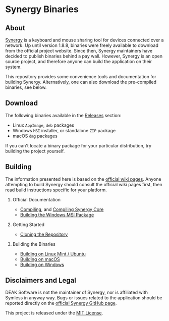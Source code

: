 # Synergy Binaries

## About

[Synergy](https://github.com/symless/synergy-core) is a keyboard and mouse sharing tool for devices connected over a network. Up until version 1.8.8, binaries were freely available to download from the official project website. Since then, Synergy maintainers have decided to publish binaries behind a pay wall. However, Synergy is an open source project, and therefore anyone can build the application on their system.

This repository provides some convenience tools and documentation for building Synergy. Alternatively, one can also download the pre-compiled binaries, see below.

## Download

The following binaries available in the [Releases](https://github.com/DEAKSoftware/Synergy-Binaries/releases) section:

* Linux `AppImage`, `deb` packages
* Windows `MSI` installer, or standalone `ZIP` package
* macOS `dmg` packages

If you can't locate a binary package for your particular distribution, try building the project yourself.

## Building

The information presented here is based on the [official wiki pages](https://github.com/symless/synergy-core/wiki). Anyone attempting to build Synergy should consult the official wiki pages first, then read build instructions specific for your platform.

1. Official Documentation
	* [Compiling](https://github.com/symless/synergy-core/wiki/Compiling), and [Compiling Synergy Core](https://github.com/symless/synergy-core/wiki/Compiling-Synergy-Core)
	* [Building the Windows MSI Package](https://github.com/symless/synergy-core/wiki/Building-the-Windows-MSI-Package)

2. Getting Started
	* [Cloning the Repository](./Documentation/Cloning.md)

3. Building the Binaries
	* [Building on Linux Mint / Ubuntu](./Documentation/BuildLinux.md)
	* [Building on macOS](./Documentation/BuildMacOS.md)
	* [Building on Windows](./Documentation/BuildWindows.md)

## Disclaimers and Legal

DEAK Software is not the maintainer of Synergy, nor is affiliated with Symless in anyway way. Bugs or issues related to the application should be reported directly on the [official Synergy GitHub page](https://github.com/symless/synergy-core).

This project is released under the [MIT License](./license.md).
